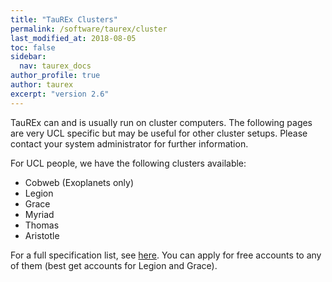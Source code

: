 ```yaml
---
title: "TauREx Clusters"
permalink: /software/taurex/cluster
last_modified_at: 2018-08-05
toc: false
sidebar:
  nav: taurex_docs
author_profile: true
author: taurex
excerpt: "version 2.6"
---
```


TauREx can and is usually run on cluster computers. The following pages are very UCL specific but may be useful for other cluster setups.
Please contact your system administrator for further information.

For UCL people, we have the following clusters available:

- Cobweb (Exoplanets only)
- Legion
- Grace
- Myriad
- Thomas
- Aristotle

For a full specification list, see [here](https://wiki.rc.ucl.ac.uk/wiki/RC_Systems).
You can apply for free accounts to any of them (best get accounts for Legion and Grace).
